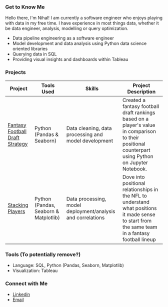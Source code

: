 ### Get to Know Me

Hello there, I'm Nihal! I am currently a software engineer who enjoys playing with data in my free time. I have experience in most things data, whether it be data engineer, analysis, modelling or query optimization.

- Data pipeline engineering as a software engineer
- Model development and data analysis using Python data science oriented libraries
- Querying data in SQL
- Providing visual insights and dashboards within Tableau


### Projects
| Project | Tools Used | Skills | Project Description | 
|---|---|---|---|
|[Fantasy Football Draft Strategy](https://github.com/NihalSidhu/Value-Over-Replacement-FF-Strategy)|Python (Pandas & Seaborn)|Data cleaning, data processing and model development| Created a fantasy football draft rankings based on a player's value in comparison to their positional counterpart using Python on Jupyter Notebook.|
|[Stacking Players](https://github.com/NihalSidhu/Stacking-Players)|Python (Pandas, Seaborn & Matplotlib)|Data processing, model deployment/analysis and correlations| Dove into positional relationships in the NFL to understand what positions it made sense to start from the same team in a fantasy football lineup|

### Tools (To potentially remove?)

- Language: SQL, Python (Pandas, Seaborn, Matplotlib)
- Visualization: Tableau

### Connect with Me

- [Linkedin](https://www.linkedin.com/in/nihal-sidhu/)
- [Email](nihalsidhu1@gmail.com)

<!--
**NihalSidhu/NihalSidhu** is a ✨ _special_ ✨ repository because its `README.md` (this file) appears on your GitHub profile.

Here are some ideas to get you started:

- 🔭 I’m currently working on ...
- 🌱 I’m currently learning ...
- 👯 I’m looking to collaborate on ...
- 🤔 I’m looking for help with ...
- 💬 Ask me about ...
- 📫 How to reach me: ...
- 😄 Pronouns: ...
- ⚡ Fun fact: ...
-->
